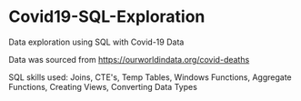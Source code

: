 # Covid19-SQL-Exploration
Data exploration using SQL with Covid-19 Data

Data was sourced from https://ourworldindata.org/covid-deaths

SQL skills used: Joins, CTE's, Temp Tables, Windows Functions, Aggregate Functions, Creating Views, Converting Data Types
